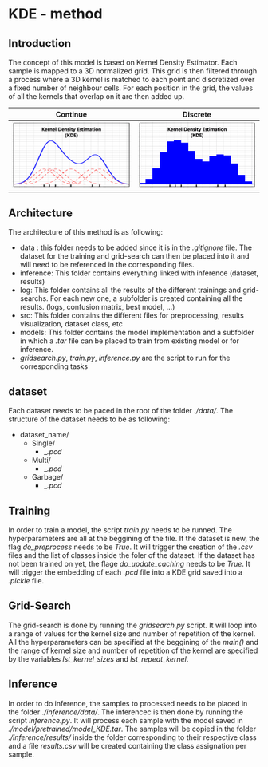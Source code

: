 # KDE - method
## Introduction
The concept of this model is based on Kernel Density Estimator. Each sample is mapped to a 3D normalized grid. This grid is then filtered through a process where a 3D kernel is matched to each point and discretized over a fixed number of neighbour cells. For each position in the grid, the values of all the kernels that overlap on it are then added up.

 Continue         		   |  Discrete
:-------------------------:|:-------------------------:
<img src="./img/KDE.png" alt="image" width="300" height="auto">  |  <img src="./img/KDE_discrete.png" alt="image" width="300" height="auto">

## Architecture
The architecture of this method is as following:
- data : this folder needs to be added since it is in the _.gitignore_ file. The dataset for the training and grid-search can then be placed into it and will need to be referenced in the corresponding files.
- inference: This folder contains everything linked with inference (dataset, results)
- log: This folder contains all the results of the different trainings and grid-searchs. For each new one, a subfolder is created containing all the results. (logs, confusion matrix, best model, ...)
- src: This folder contains the different files for preprocessing, results visualization, dataset class, etc
- models: This folder contains the model implementation and a subfolder in which a _.tar_ file can be placed to train from existing model or for inference.
- _gridsearch.py_, _train.py_, _inference.py_ are the script to run for the corresponding tasks

## dataset
Each dataset needs to be paced in the root of the folder _./data/_.
The structure of the dataset needs to be as following:
- dataset_name/ 
	- Single/
		- _*.pcd*
	- Multi/
		- _*.pcd*
	- Garbage/
		- _*.pcd*

## Training
In order to train a model, the script _train.py_ needs to be runned. The hyperparameters are all at the beggining of the file.
If the dataset is new, the flag _do_preprocess_ needs to be _True_. It will trigger the creation of the _.csv_ files and the list of classes inside the foler of the dataset. 
If the dataset has not been trained on yet, the flage _do_update_caching_ needs to be _True_. It will trigger the embedding of each _.pcd_ file into a KDE grid saved into a _.pickle_ file.

## Grid-Search
The grid-search is done by running the _gridsearch.py_ script. It will loop into a range of values for the kernel size and number of repetition of the kernel.
All the hyperparameters can be specified at the beggining of the _main()_ and the range of kernel size and number of repetition of the kernel are specified by the variables _lst_kernel_sizes_ and _lst_repeat_kernel_.

## Inference
In order to do inference, the samples to processed needs to be placed in the folder _./inference/data/_.
The inferencec is then done by running the script _inference.py_. It will process each sample with the model saved in _./model/pretrained/model_KDE.tar_.
The samples will be copied in the folder _./inference/results/_ inside the folder corresponding to their respective class and a file _results.csv_ will be created containing the class assignation per sample. 
